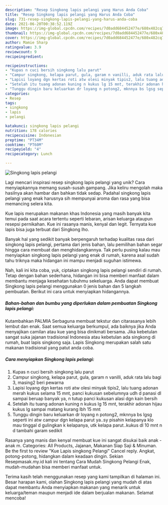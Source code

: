 ```yaml
---
description: "Resep Singkong lapis pelangi yang Harus Anda Coba"
title: "Resep Singkong lapis pelangi yang Harus Anda Coba"
slug: 731-resep-singkong-lapis-pelangi-yang-harus-anda-coba
date: 2021-06-20T00:38:52.119Z
image: https://img-global.cpcdn.com/recipes/7d0add684452477e/680x482cq70/singkong-lapis-pelangi-foto-resep-utama.jpg
thumbnail: https://img-global.cpcdn.com/recipes/7d0add684452477e/680x482cq70/singkong-lapis-pelangi-foto-resep-utama.jpg
cover: https://img-global.cpcdn.com/recipes/7d0add684452477e/680x482cq70/singkong-lapis-pelangi-foto-resep-utama.jpg
author: Mamie Sharp
ratingvalue: 3.9
reviewcount: 9
recipeingredient:

recipeinstructions:
- "Kupas n cuci bersih singkong lalu parut"
- "Campur singkong, kelapa parut, gula, garam n vanilli, aduk rata lalu bagi 3, masing2 beri pewarna"
- "Lapisi loyang dgn kertas roti atw olesi minyak tipis2, lalu tuang adonan merah kukus selama 15 mnt, panci kukusan sebelumnya udh d panasi dl sampai beruap banyak ya, n tutup panci kukusan alasi dgn kain bersih"
- "Setelah itu tuang adonan kuning n kukus lg 15 mnt, terakhir adonan hijau kukus lg sampai matang kurang lbh 15 mnt"
- "Tunggu dingin baru keluarkan dr loyang n potong2, mknnya bs lgsg seperti ini atw campur dgn kelapa parut ya..sy pisahin kelapanya klo mau tinggal d gulingkan k kelapanya, utk kelapa parut..kukus dl 10 mnt n d tambahi garam sedikit"
categories:
- Resep
tags:
- singkong
- lapis
- pelangi

katakunci: singkong lapis pelangi 
nutrition: 178 calories
recipecuisine: Indonesian
preptime: "PT34M"
cooktime: "PT60M"
recipeyield: "4"
recipecategory: Lunch

---
```



![Singkong lapis pelangi](https://img-global.cpcdn.com/recipes/7d0add684452477e/680x482cq70/singkong-lapis-pelangi-foto-resep-utama.jpg)

Lagi mencari inspirasi resep singkong lapis pelangi yang unik? Cara menyiapkannya memang susah-susah gampang. Jika keliru mengolah maka hasilnya akan hambar dan bahkan tidak sedap. Padahal singkong lapis pelangi yang enak harusnya sih mempunyai aroma dan rasa yang bisa memancing selera kita.

Kue lapis merupakan makanan khas Indonesia yang masih banyak kita temui pada saat acara tertentu seperti lebaran, arisan keluarga ataupun resepsi pernikahan. Kue ini rasanya manis, kenyal dan legit. Ternyata kue lapis bisa juga terbuat dari Singkong lho.

Banyak hal yang sedikit banyak berpengaruh terhadap kualitas rasa dari singkong lapis pelangi, pertama dari jenis bahan, lalu pemilihan bahan segar hingga cara membuat dan menghidangkannya. Tak perlu pusing kalau mau menyiapkan singkong lapis pelangi yang enak di rumah, karena asal sudah tahu triknya maka hidangan ini mampu menjadi suguhan istimewa.


Nah, kali ini kita coba, yuk, ciptakan singkong lapis pelangi sendiri di rumah. Tetap dengan bahan sederhana, hidangan ini bisa memberi manfaat dalam membantu menjaga kesehatan tubuhmu sekeluarga. Anda dapat membuat Singkong lapis pelangi menggunakan 0 jenis bahan dan 5 langkah pembuatan. Berikut ini cara untuk menyiapkan hidangannya.

<!--inarticleads1-->

##### Bahan-bahan dan bumbu yang diperlukan dalam pembuatan Singkong lapis pelangi:



Kutambahkan PALMIA Serbaguna membuat tekstur dan citarasanya lebih lembut dan enak. Saat semua keluarga berkumpul, ada baiknya jika Anda menyajikan camilan atau kue yang bisa dinikmati bersama. Jika kebetulan sangat suka jajanan tradisional Indonesia atau kebetulan ada singkong di rumah, buat lapis singkong saja. Lapis Singkong merupakan salah satu makanan tradisional yang patut anda coba. 

<!--inarticleads2-->

##### Cara menyiapkan Singkong lapis pelangi:

1. Kupas n cuci bersih singkong lalu parut
1. Campur singkong, kelapa parut, gula, garam n vanilli, aduk rata lalu bagi 3, masing2 beri pewarna
1. Lapisi loyang dgn kertas roti atw olesi minyak tipis2, lalu tuang adonan merah kukus selama 15 mnt, panci kukusan sebelumnya udh d panasi dl sampai beruap banyak ya, n tutup panci kukusan alasi dgn kain bersih
1. Setelah itu tuang adonan kuning n kukus lg 15 mnt, terakhir adonan hijau kukus lg sampai matang kurang lbh 15 mnt
1. Tunggu dingin baru keluarkan dr loyang n potong2, mknnya bs lgsg seperti ini atw campur dgn kelapa parut ya..sy pisahin kelapanya klo mau tinggal d gulingkan k kelapanya, utk kelapa parut..kukus dl 10 mnt n d tambahi garam sedikit


Rasanya yang manis dan kenyal membuat kue ini sangat disukai baik anak - anak m. Categories: All Products, Jajanan, Makanan Siap Saji &amp; Minuman. Be the first to review &#34;Kue Lapis singkong Pelangi&#34; Cancel reply. Angkat, potong-potong, hidangkan dalam keadaan dingin. Sekian Resepmasak.my.id kali ini tentang Cara Mudah Singkong Pelangi Enak, mudah-mudahan bisa memberi manfaat untuk. 

Terima kasih telah menggunakan resep yang kami tampilkan di halaman ini. Besar harapan kami, olahan Singkong lapis pelangi yang mudah di atas dapat membantu Anda menyiapkan makanan yang menarik untuk keluarga/teman maupun menjadi ide dalam berjualan makanan. Selamat mencoba!

